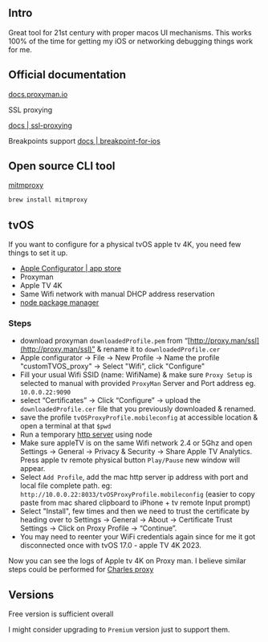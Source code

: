 

## Intro

Great tool for 21st century with proper macos UI mechanisms.
This works 100% of the time for getting my iOS or networking debugging things work for me.


## Official documentation

[docs.proxyman.io](https://docs.proxyman.io/)



SSL proxying

[docs | ssl-proxying](https://docs.proxyman.io/basic-features/ssl-proxying)


Breakpoints support
[docs | breakpoint-for-ios](https://docs.proxyman.io/proxyman-ios/breakpoint-for-ios)



## Open source CLI tool

[mitmproxy](https://mitmproxy.org/) 

```sh
brew install mitmproxy
```

## tvOS

If you want to configure for a physical tvOS apple tv 4K, you need few things to set it up.

- [Apple Configurator | app store](https://apps.apple.com/us/app/apple-configurator/id1037126344)
- Proxyman
- Apple TV 4K
- Same Wifi network with manual DHCP address reservation
- [node package manager](../tools/terminal/node#Node%20Version%20Manager)

### Steps

- download proxyman `downloadedProfile.pem` from “[http://proxy.man/ssl](http://proxy.man/ssl)” & rename it to `downloadedProfile.cer`
- Apple configurator -> File -> New Profile -> Name the profile "customTVOS_proxy" -> Select "Wifi", click "Configure"
- Fill your usual Wifi SSID (name: WifiName) & make sure `Proxy Setup` is selected to manual with provided `ProxyMan` Server and Port address eg. `10.0.0.22:9090`
- select “Certificates” → Click “Configure” → upload the `downloadedProfile.cer` file that you previously downloaded & renamed.
- save the profile `tvOSProxyProfile.mobileconfig` at accessible location & open a terminal at that `$pwd`
- Run a temporary [http server](../tools/server/http-server#Node) using node
- Make sure appleTV is on the same Wifi network 2.4 or 5Ghz and open Settings -> General -> Privacy & Security -> Share Apple TV Analytics. Press apple tv remote physical button `Play/Pause` new window will appear.
- Select `Add Profile`, add the mac http server ip address with port and local file complete path. eg: `http://10.0.0.22:8033/tvOSProxyProfile.mobileconfig` (easier to copy paste from mac shared clipboard to iPhone + tv remote Input prompt)
- Select "Install", few times and then we need to trust the certificate by heading over to Settings -> General ->   About ->   Certificate Trust Settings ->   Click on Proxy Profile ->   “Continue”.
- You may need to reenter your WiFi credentials again since for me it got disconnected once with tvOS 17.0 - apple TV 4K 2023.

Now you can see the logs of Apple tv 4K on Proxy man. I believe similar steps could be performed for [Charles proxy](network/charles_proxy.md)



## Versions

Free version is sufficient overall


I might consider upgrading to `Premium` version just to support them.

